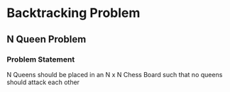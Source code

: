 # Backtracking Problem

## N Queen Problem

### Problem Statement

N Queens should be placed in an N x N Chess Board such that no queens should attack each other
